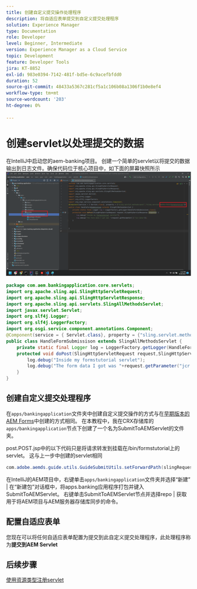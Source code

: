 ```yaml
---
title: 创建自定义提交操作处理程序
description: 将自适应表单提交到自定义提交处理程序
solution: Experience Manager
type: Documentation
role: Developer
level: Beginner, Intermediate
version: Experience Manager as a Cloud Service
topic: Development
feature: Developer Tools
jira: KT-8852
exl-id: 983e0394-7142-481f-bd5e-6c9acefbfdd0
duration: 52
source-git-commit: 48433a5367c281cf5a1c106b08a1306f1b0e8ef4
workflow-type: tm+mt
source-wordcount: '203'
ht-degree: 0%

---
```


# 创建servlet以处理提交的数据

在IntelliJ中启动您的aem-banking项目。
创建一个简单的servlet以将提交的数据输出到日志文件。确保代码位于核心项目中，如下面的屏幕快照所示
![create-servlet](assets/create-servlet.png)

```java
package com.aem.bankingapplication.core.servlets;
import org.apache.sling.api.SlingHttpServletRequest;
import org.apache.sling.api.SlingHttpServletResponse;
import org.apache.sling.api.servlets.SlingAllMethodsServlet;
import javax.servlet.Servlet;
import org.slf4j.Logger;
import org.slf4j.LoggerFactory;
import org.osgi.service.component.annotations.Component;
@Component(service = { Servlet.class}, property = {"sling.servlet.methods=post","sling.servlet.paths=/bin/formstutorial"})
public class HandleFormSubmissison extends SlingAllMethodsServlet {
    private static final Logger log = LoggerFactory.getLogger(HandleFormSubmissison.class);
    protected void doPost(SlingHttpServletRequest request,SlingHttpServletResponse response) {
        log.debug("Inside my formstutorial servlet");
        log.debug("The form data I got was "+request.getParameter("jcr:data"));
    }
}
```

## 创建自定义提交处理程序

在`apps/bankingapplication`文件夹中创建自定义提交操作的方式与在[早期版本的AEM Forms](https://experienceleague.adobe.com/docs/experience-manager-learn/forms/adaptive-forms/custom-submit-aem-forms-article.html?lang=en)中创建的方式相同。 在本教程中，我在CRX存储库的`apps/bankingapplication`节点下创建了一个名为SubmitToAEMServlet的文件夹。

post.POST.jsp中的以下代码只是将请求转发到挂载在/bin/formstutorial上的servlet。 这与上一步中创建的servlet相同

```java
com.adobe.aemds.guide.utils.GuideSubmitUtils.setForwardPath(slingRequest,"/bin/formstutorial",null,null);
```

在IntelliJ的AEM项目中，右键单击`apps/bankingapplication`文件夹并选择“新建” | 在“新建包”对话框中，将apps.banking应用程序打包并键入SubmitToAEMServlet。 右键单击SubmitToAEMServlet节点并选择repo | 获取用于将AEM项目与AEM服务器存储库同步的命令。


## 配置自适应表单

您现在可以将任何自适应表单配置为提交到此自定义提交处理程序，此处理程序称为&#x200B;**提交到AEM Servlet**

## 后续步骤

[使用资源类型注册servlet](./registering-servlet-using-resourcetype.md)
